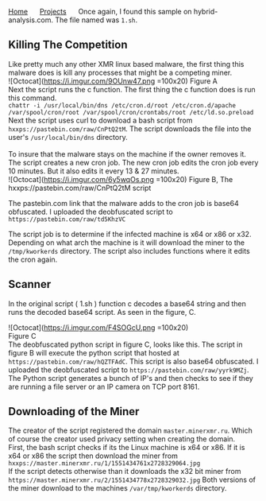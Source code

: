 <a href="https://michael-meade.github.io/" style='margin-right:20px'>Home</a>
<a href="https://michael-meade.github.io/Projects" style='margin-right:20px'>Projects</a>
Once again, I found this sample on hybrid-analysis.com. The file named was ```1.sh```. 
## Killing The Competition
Like pretty much any other XMR linux based malware, the first thing this malware does is kill any processes that might be a competing miner. <br>
![Octocat](https://i.imgur.com/9OUnw47.png =100x20) Figure A
<br>
Next the script runs the c function. The first thing the c function does is run this command. <br>
```chattr -i /usr/local/bin/dns /etc/cron.d/root /etc/cron.d/apache /var/spool/cron/root /var/spool/cron/crontabs/root /etc/ld.so.preload```
Next the script uses curl to download a bash script from ```hxxps://pastebin.com/raw/CnPtQ2tM```. The script downloads the file into the user's ```/usr/local/bin/dns``` directory. <br>
<br>
To insure that the malware stays on the machine if the owner removes it. The script creates a new cron job. The new cron job edits the cron job every 10 minutes. But it also edits it every 13 & 27 minutes. <br>
![Octocat](https://i.imgur.com/6y5wqOs.png =100x20) Figure B, The hxxps://pastebin.com/raw/CnPtQ2tM script<br>

The pastebin.com link that the malware adds to the cron job is base64 obfuscated. I uploaded the deobfuscated script to ```https://pastebin.com/raw/td5KhzVC```

The script job is to determine if the infected machine is x64 or x86 or x32. Depending on what arch the machine is it will download the miner to the ```/tmp/kworkerds``` directory.  The script also includes functions where it edits the cron again.


## Scanner

In the original script ( 1.sh ) function c decodes a base64 string and then runs the decoded base64 script. As seen in the figure, C.

![Octocat](https://i.imgur.com/F4SOGcU.png =100x20) <br>Figure C<br>
The deobfuscated python script in figure C, looks like this. The script in figure B will execute the python script that hosted at ```https://pastebin.com/raw/hQZTFAdC```. This script is also base64 obfuscated. I uploaded the deobfuscated script to ```https://pastebin.com/raw/yyrk9MZj```.
The Python script generates a bunch of IP's and then checks to see if they are running a file server or an IP camera on TCP port 8161.


## Downloading of the Miner
The creator of the script registered the domain ```master.minerxmr.ru```. Which of course the creator used privacy setting when creating the domain.<br>
First, the bash script checks if its the Linux machine is x64 or x86. If it is x64 or x86 the script then download the miner from ```hxxps://master.minerxmr.ru/1/1551434761x2728329064.jpg```
<br>
If the script detects otherwise than it downloads the x32 bit miner from ```https://master.minerxmr.ru/2/1551434778x2728329032.jpg```
Both versions of the miner download to the machines ```/var/tmp/kworkerds``` directory.
